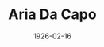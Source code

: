 ---
title: Aria Da Capo
date: 1926-02-16
closing_date:
layout: productions
featured_image:
image_caption:
image_credit:
playbill:
Theatre: Theatre Jacksonville
cast:
- Columbine: Birsa Shepard
- Cothurnus: John A. Hall
- Thyrsis: John Jones
- Pierrot: Philip Conroy
- Corydon: Philip S. May
crew:
- Director: Tracy L'Engle
- Stage Settings: Anne C. Lalor
- Lighting: Martha Race
- Costumes and Props: Mrs. Burton Barrs
- Costumes and Props Assistant: Gertrude F. Jacobi
understudies:
orchestra:
external_links:
---